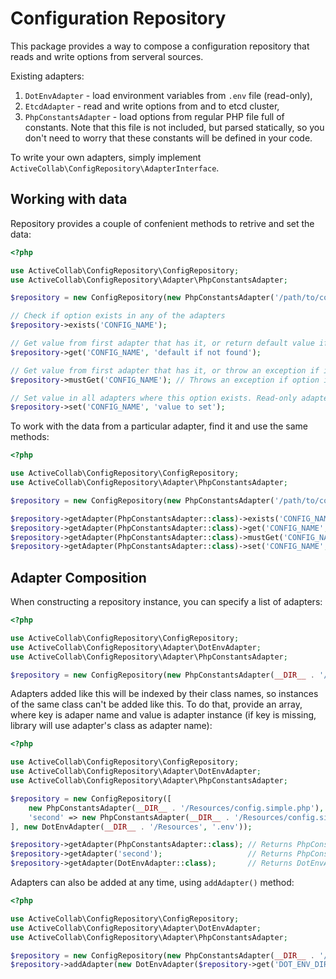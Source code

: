 # Configuration Repository

This package provides a way to compose a configuration repository that reads and write options from serveral sources.

Existing adapters:

1. `DotEnvAdapter` - load environment variables from `.env` file (read-only),
2. `EtcdAdapter` - read and write options from and to etcd cluster,
3. `PhpConstantsAdapter` - load options from regular PHP file full of constants. Note that this file is not included, but parsed statically, so you don't need to worry that these constants will be defined in your code.

To write your own adapters, simply implement `ActiveCollab\ConfigRepository\AdapterInterface`.

## Working with data

Repository provides a couple of confenient methods to retrive and set the data:

```php
<?php

use ActiveCollab\ConfigRepository\ConfigRepository;
use ActiveCollab\ConfigRepository\Adapter\PhpConstantsAdapter;

$repository = new ConfigRepository(new PhpConstantsAdapter('/path/to/config.php'));

// Check if option exists in any of the adapters
$repository->exists('CONFIG_NAME');

// Get value from first adapter that has it, or return default value if none of the adapters have it
$repository->get('CONFIG_NAME', 'default if not found');

// Get value from first adapter that has it, or throw an exception if it is not found in any adapter
$repository->mustGet('CONFIG_NAME'); // Throws an exception if option is not fpund

// Set value in all adapters where this option exists. Read-only adapters that have this option will throw an exception
$repository->set('CONFIG_NAME', 'value to set');
```

To work with the data from a particular adapter, find it and use the same methods:

```php
<?php

use ActiveCollab\ConfigRepository\ConfigRepository;
use ActiveCollab\ConfigRepository\Adapter\PhpConstantsAdapter;

$repository = new ConfigRepository(new PhpConstantsAdapter('/path/to/config.php'));

$repository->getAdapter(PhpConstantsAdapter::class)->exists('CONFIG_NAME');
$repository->getAdapter(PhpConstantsAdapter::class)->get('CONFIG_NAME', 'default if not found');
$repository->getAdapter(PhpConstantsAdapter::class)->mustGet('CONFIG_NAME'); // Throws an exception if option is not fpund
$repository->getAdapter(PhpConstantsAdapter::class)->set('CONFIG_NAME', 'value to set');
```

## Adapter Composition

When constructing a repository instance, you can specify a list of adapters:

```php
<?php

use ActiveCollab\ConfigRepository\ConfigRepository;
use ActiveCollab\ConfigRepository\Adapter\DotEnvAdapter;
use ActiveCollab\ConfigRepository\Adapter\PhpConstantsAdapter;

$repository = new ConfigRepository(new PhpConstantsAdapter(__DIR__ . '/Resources/config.simple.php'), new DotEnvAdapter(__DIR__ . '/Resources', '.env'));
```

Adapters added like this will be indexed by their class names, so instances of the same class can't be added like this. To do that, provide an array, where key is adaper name and value is adapter instance (if key is missing, library will use adapter's class as adapter name):

```php
<?php

use ActiveCollab\ConfigRepository\ConfigRepository;
use ActiveCollab\ConfigRepository\Adapter\DotEnvAdapter;
use ActiveCollab\ConfigRepository\Adapter\PhpConstantsAdapter;

$repository = new ConfigRepository([
    new PhpConstantsAdapter(__DIR__ . '/Resources/config.simple.php'),
    'second' => new PhpConstantsAdapter(__DIR__ . '/Resources/config.simple.php'),
], new DotEnvAdapter(__DIR__ . '/Resources', '.env'));

$repository->getAdapter(PhpConstantsAdapter::class); // Returns PhpConstantsAdapter instance
$repository->getAdapter('second');                   // Returns PhpConstantsAdapter instance
$repository->getAdapter(DotEnvAdapter::class);       // Returns DotEnvAdapter instance
```

Adapters can also be added at any time, using `addAdapter()` method:

```php
<?php

use ActiveCollab\ConfigRepository\ConfigRepository;
use ActiveCollab\ConfigRepository\Adapter\DotEnvAdapter;
use ActiveCollab\ConfigRepository\Adapter\PhpConstantsAdapter;

$repository = new ConfigRepository(new PhpConstantsAdapter(__DIR__ . '/Resources/config.simple.php'));
$repository->addAdapter(new DotEnvAdapter($repository->get('DOT_ENV_DIR_PATH')));
```
